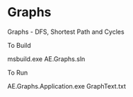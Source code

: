 # Graphs
Graphs - DFS, Shortest Path and Cycles

To Build

msbuild.exe AE.Graphs.sln


To Run

AE.Graphs.Application.exe GraphText.txt
